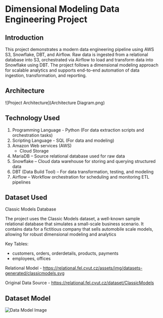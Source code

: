 # Dimensional Modeling Data Engineering Project

## Introduction
This project demonstrates a modern data engineering pipeline using AWS S3, Snowflake, DBT, and Airflow. Raw data is ingested from a relational database into S3, orchestrated via Airflow to load and transform data into Snowflake using DBT. The project follows a dimensional modeling approach for scalable analytics and supports end-to-end automation of data ingestion, transformation, and reporting.

## Architecture
![Project Architecture](Architecture Diagram.png)


## Technology Used
1. Programming Language - Python (For data extraction scripts and orchestration tasks)
2. Scripting Language - SQL (For data and modeling)
3. Amazon Web services (AWS)
   - Cloud Storage
4. MariaDB – Source relational database used for raw data
5. Snowflake – Cloud data warehouse for storing and querying structured data
6. DBT (Data Build Tool) – For data transformation, testing, and modeling
7. Airflow – Workflow orchestration for scheduling and monitoring ETL pipelines

## Dataset Used
Classic Models Database

The project uses the Classic Models dataset, a well-known sample relational database that simulates a small-scale business scenario. It contains data for a fictitious company that sells automobile scale models, allowing for robust dimensional modeling and analytics

Key Tables:
- customers, orders, orderdetails, products, payments
- employees, offices
  
Relational Model - https://relational.fel.cvut.cz/assets/img/datasets-generated/classicmodels.svg

Original Data Source - https://relational.fel.cvut.cz/dataset/ClassicModels

## Dataset Model
![Data Model Image]()
